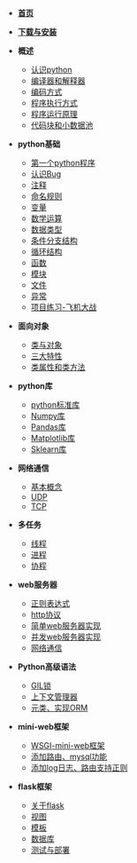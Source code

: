 * [**首页**](README.md)
* [**下载与安装**](download/download.md)
* **概述**

  * [认识python](summary/1.md)
  * [编译器和解释器](summary/2.md)
  * [编码方式](summary/3.md)
  * [程序执行方式](summary/4.md)
  * [程序运行原理](summary/5.md)
  * [代码块和小数据池](summary/6.md)
* **python基础**
  * [第一个python程序](basic/1.md)
  * [认识Bug](basic/2.md)
  * [注释](basic/3.md)
  * [命名规则](basic/4.md)
  * [变量](basic/5.md)
  * [数学运算](basic/6.md)
  * [数据类型](basic/7.md)
  * [条件分支结构](basic/8.md)
  * [循环结构](basic/9.md)
  * [函数](basic/10.md)
  * [模块](basic/11.md)
  * [文件](basic/12.md)
  * [异常](basic/13.md)
  * [项目练习-飞机大战](basic/14.md)
* **面向对象**
  * [类与对象](oo/1.md)
  * [三大特性](oo/2.md)
  * [类属性和类方法](oo/3.md)

* **python库**
  * [python标准库](library/library_1.md)
  * [Numpy库](library/library_2.md)
  * [Pandas库](library/library_3.md)
  * [Matplotlib库](library/library_4.md)
  * [Sklearn库](library/library_5.md)

- **网络通信**
  - [基本概念](network/network_1.md)
  - [UDP](network/network_2.md)
  - [TCP](network/network_3.md)
- **多任务**
  - [线程](multi/multi_2.md)
  - [进程](multi/multi_1.md)
  - [协程](multi/multi_3.md)

- **web服务器**
  - [正则表达式](web/web_1.md)
  - [http协议](web/web_2.md)
  - [简单web服务器实现](web/web_3.md)
  - [并发web服务器实现](web/web_4.md)
  - [网络通信](web/web_5.md)

- **Python高级语法**
  - [GIL锁](senior/senior_1.md)
  - [上下文管理器](senior/senior_2.md)
  - [元类、实现ORM](senior/senior_3.md)
  
- **mini-web框架**
  - [WSGI-mini-web框架](mini-web/mini-web_01.md)
  - [添加路由、mysql功能](mini-web/mini-web_02.md)
  - [添加log日志、路由支持正则](mini-web/mini-web_03.md)

- **flask框架**
  - [关于flask](flask/flask_01.md)
  - [视图](flask/flask_02.md)
  - [模板](flask/flask_03.md)
  - [数据库](flask/flask_04.md)
  - [测试与部署](flask/flask_05.md)